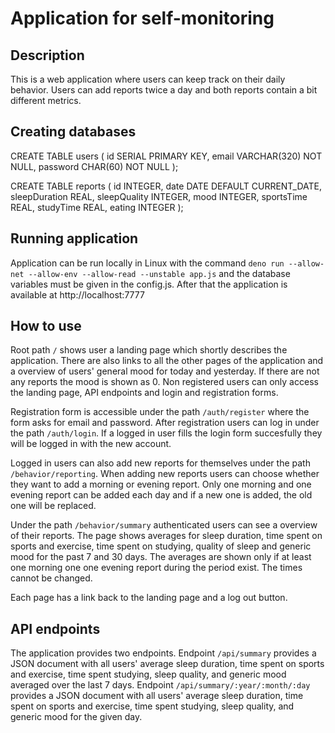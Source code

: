 # Application for self-monitoring

## Description
This is a web application where users can keep track on their daily behavior. Users can add reports twice a day and both reports contain a bit different metrics.


## Creating databases
CREATE TABLE users (
  id SERIAL PRIMARY KEY,
  email VARCHAR(320) NOT NULL,
  password CHAR(60) NOT NULL
);

CREATE TABLE reports (
id INTEGER,
date DATE DEFAULT CURRENT_DATE,
sleepDuration REAL,
sleepQuality INTEGER,
mood INTEGER,
sportsTime REAL,
studyTime REAL,
eating INTEGER
);


## Running application
Application can be run locally in Linux with the command `deno run --allow-net --allow-env --allow-read --unstable app.js` and the database variables must be given in the config.js. After that the application is available at http://localhost:7777


## How to use
Root path `/` shows user a landing page which shortly describes the application. There are also links to all the other pages of the application and a overview of users' general mood for today and yesterday. If there are not any reports the mood is shown as 0. Non registered users can only access the landing page, API endpoints and login and registration forms.

Registration form is accessible under the path `/auth/register` where the form asks for email and password. After registration users can log in under the path `/auth/login`. If a logged in user fills the login form succesfully they will be logged in with the new account.

Logged in users can also add new reports for themselves under the path `/behavior/reporting`. When adding new reports users can choose whether they want to add a morning or evening report. Only one morning and one evening report can be added each day and if a new one is added, the old one will be replaced.

Under the path `/behavior/summary` authenticated users can see a overview of their reports. The page shows averages for sleep duration, time spent on sports and exercise, time spent on studying, quality of sleep and generic mood for the past 7 and 30 days. The averages are shown only if at least one morning one one evening report during the period exist. The times cannot be changed.

Each page has a link back to the landing page and a log out button.


## API endpoints
The application provides two endpoints. Endpoint `/api/summary` provides a JSON document with all users' average sleep duration, time spent on sports and exercise, time spent studying, sleep quality, and generic mood averaged over the last 7 days. Endpoint `/api/summary/:year/:month/:day` provides a JSON document with all users' average sleep duration, time spent on sports and exercise, time spent studying, sleep quality, and generic mood for the given day.
